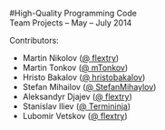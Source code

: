 #High-Quality Programming Code <br/>Team Projects – May – July 2014

Contributors:
* Martin Nikolov ([@ flextry](https://github.com/flextry))
* Martin Tonkov ([@ mTonkov](https://github.com/mTonkov))
* Hristo Bakalov ([@ hristobakalov](https://github.com/hristobakalov))
* Stefan Mihailov ([@ StefanMihaylov](https://github.com/StefanMihaylov))
* Aleksandyr Djajev ([@ flextry](https://github.com/flextry))
* Stanislav Iliev ([@ Termininja](https://github.com/Termininja))
* Lubomir Vetskov ([@ flextry](https://github.com/flextry))
